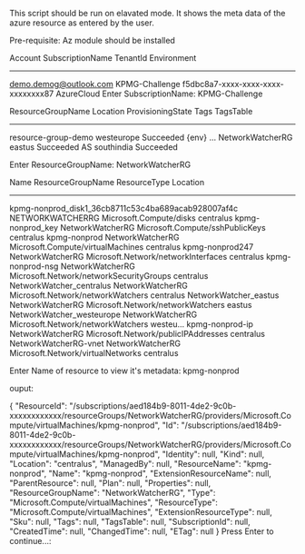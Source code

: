 This script should be run on elavated mode. It shows the meta data of the azure resource as entered by the user.

Pre-requisite: Az module should be installed

Account                   SubscriptionName TenantId                             Environment
-------                   ---------------- --------                             -----------
demo.demog@outlook.com    KPMG-Challenge   f5dbc8a7-xxxx-xxxx-xxxx-xxxxxxxx87 AzureCloud
Enter SubscriptionName:
KPMG-Challenge


ResourceGroupName   Location   ProvisioningState Tags  TagsTable
-----------------   --------   ----------------- ----  ---------
resource-group-demo westeurope Succeeded         {env} ...
NetworkWatcherRG    eastus     Succeeded
AS                  southindia Succeeded


Enter ResourceGroupName:
NetworkWatcherRG

Name                                                ResourceGroupName ResourceType                            Location
----                                                ----------------- ------------                            --------
kpmg-nonprod_disk1_36cb8711c53c4ba689acab928007af4c NETWORKWATCHERRG  Microsoft.Compute/disks                 centralus
kpmg-nonprod_key                                    NetworkWatcherRG  Microsoft.Compute/sshPublicKeys         centralus
kpmg-nonprod                                        NetworkWatcherRG  Microsoft.Compute/virtualMachines       centralus
kpmg-nonprod247                                     NetworkWatcherRG  Microsoft.Network/networkInterfaces     centralus
kpmg-nonprod-nsg                                    NetworkWatcherRG  Microsoft.Network/networkSecurityGroups centralus
NetworkWatcher_centralus                            NetworkWatcherRG  Microsoft.Network/networkWatchers       centralus
NetworkWatcher_eastus                               NetworkWatcherRG  Microsoft.Network/networkWatchers       eastus
NetworkWatcher_westeurope                           NetworkWatcherRG  Microsoft.Network/networkWatchers       westeu...
kpmg-nonprod-ip                                     NetworkWatcherRG  Microsoft.Network/publicIPAddresses     centralus
NetworkWatcherRG-vnet                               NetworkWatcherRG  Microsoft.Network/virtualNetworks       centralus

Enter Name of resource to view it's metadata:
kpmg-nonprod
  
ouput:

{
    "ResourceId":  "/subscriptions/aed184b9-8011-4de2-9c0b-xxxxxxxxxxxx/resourceGroups/NetworkWatcherRG/providers/Microsoft.Compute/virtualMachines/kpmg-nonprod",
    "Id":  "/subscriptions/aed184b9-8011-4de2-9c0b-xxxxxxxxxxxx/resourceGroups/NetworkWatcherRG/providers/Microsoft.Compute/virtualMachines/kpmg-nonprod",
    "Identity":  null,
    "Kind":  null,
    "Location":  "centralus",
    "ManagedBy":  null,
    "ResourceName":  "kpmg-nonprod",
    "Name":  "kpmg-nonprod",
    "ExtensionResourceName":  null,
    "ParentResource":  null,
    "Plan":  null,
    "Properties":  null,
    "ResourceGroupName":  "NetworkWatcherRG",
    "Type":  "Microsoft.Compute/virtualMachines",
    "ResourceType":  "Microsoft.Compute/virtualMachines",
    "ExtensionResourceType":  null,
    "Sku":  null,
    "Tags":  null,
    "TagsTable":  null,
    "SubscriptionId":  null,
    "CreatedTime":  null,
    "ChangedTime":  null,
    "ETag":  null
}
Press Enter to continue...:

